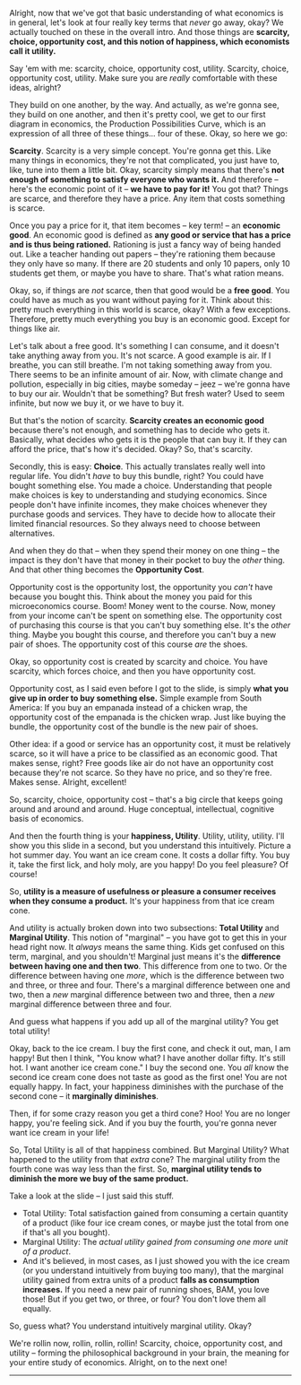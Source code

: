Alright, now that we've got that basic understanding of what economics is in general, let's look at four really key terms that _never_ go away, okay? We actually touched on these in the overall intro. And those things are **scarcity, choice, opportunity cost, and this notion of happiness, which economists call it utility.**

Say 'em with me: scarcity, choice, opportunity cost, utility. Scarcity, choice, opportunity cost, utility. Make sure you are _really_ comfortable with these ideas, alright?

They build on one another, by the way. And actually, as we're gonna see, they build on one another, and then it's pretty cool, we get to our first diagram in economics, the Production Possibilities Curve, which is an expression of all three of these things... four of these. Okay, so here we go:

**Scarcity**. Scarcity is a very simple concept. You're gonna get this. Like many things in economics, they're not that complicated, you just have to, like, tune into them a little bit. Okay, scarcity simply means that there's **not enough of something to satisfy everyone who wants it.** And therefore – here's the economic point of it – **we have to pay for it!** You got that? Things are scarce, and therefore they have a price. Any item that costs something is scarce.

Once you pay a price for it, that item becomes – key term! – an **economic good**. An economic good is defined as **any good or service that has a price and is thus being rationed.** Rationing is just a fancy way of being handed out. Like a teacher handing out papers – they're rationing them because they only have so many. If there are 20 students and only 10 papers, only 10 students get them, or maybe you have to share. That's what ration means.

Okay, so, if things are _not_ scarce, then that good would be a **free good**. You could have as much as you want without paying for it. Think about this: pretty much everything in this world is scarce, okay? With a few exceptions. Therefore, pretty much everything you buy is an economic good. Except for things like air.

Let's talk about a free good. It's something I can consume, and it doesn't take anything away from you. It's not scarce. A good example is air. If I breathe, you can still breathe. I'm not taking something away from you. There seems to be an infinite amount of air. Now, with climate change and pollution, especially in big cities, maybe someday – jeez – we're gonna have to buy our air. Wouldn't that be something? But fresh water? Used to seem infinite, but now we buy it, or we have to buy it.

But that's the notion of scarcity. **Scarcity creates an economic good** because there's not enough, and something has to decide who gets it. Basically, what decides who gets it is the people that can buy it. If they can afford the price, that's how it's decided. Okay? So, that's scarcity.

Secondly, this is easy: **Choice**. This actually translates really well into regular life. You didn't _have_ to buy this bundle, right? You could have bought something else. You made a choice. Understanding that people make choices is key to understanding and studying economics. Since people don't have infinite incomes, they make choices whenever they purchase goods and services. They have to decide how to allocate their limited financial resources. So they always need to choose between alternatives.

And when they do that – when they spend their money on one thing – the impact is they don't have that money in their pocket to buy the _other_ thing. And that other thing becomes the **Opportunity Cost**.

Opportunity cost is the opportunity lost, the opportunity you _can't_ have because you bought this. Think about the money you paid for this microeconomics course. Boom! Money went to the course. Now, money from your income can't be spent on something else. The opportunity cost of purchasing this course is that you can't buy something else. It's the _other_ thing. Maybe you bought this course, and therefore you can't buy a new pair of shoes. The opportunity cost of this course _are_ the shoes.

Okay, so opportunity cost is created by scarcity and choice. You have scarcity, which forces choice, and then you have opportunity cost.

Opportunity cost, as I said even before I got to the slide, is simply **what you give up in order to buy something else.** Simple example from South America: If you buy an empanada instead of a chicken wrap, the opportunity cost of the empanada is the chicken wrap. Just like buying the bundle, the opportunity cost of the bundle is the new pair of shoes.

Other idea: if a good or service has an opportunity cost, it must be relatively scarce, so it will have a price to be classified as an economic good. That makes sense, right? Free goods like air do not have an opportunity cost because they're not scarce. So they have no price, and so they're free. Makes sense. Alright, excellent!

So, scarcity, choice, opportunity cost – that's a big circle that keeps going around and around and around. Huge conceptual, intellectual, cognitive basis of economics.

And then the fourth thing is your **happiness, Utility**. Utility, utility, utility. I'll show you this slide in a second, but you understand this intuitively. Picture a hot summer day. You want an ice cream cone. It costs a dollar fifty. You buy it, take the first lick, and holy moly, are you happy! Do you feel pleasure? Of course!

So, **utility is a measure of usefulness or pleasure a consumer receives when they consume a product.** It's your happiness from that ice cream cone.

And utility is actually broken down into two subsections: **Total Utility** and **Marginal Utility**. This notion of "marginal" – you have got to get this in your head right now. It _always_ means the same thing. Kids get confused on this term, marginal, and you shouldn't! Marginal just means it's the **difference between having one and then two**. This difference from one to two. Or the difference between having one _more_, which is the difference between two and three, or three and four. There's a marginal difference between one and two, then a _new_ marginal difference between two and three, then a _new_ marginal difference between three and four.

And guess what happens if you add up all of the marginal utility? You get total utility!

Okay, back to the ice cream. I buy the first cone, and check it out, man, I am happy! But then I think, "You know what? I have another dollar fifty. It's still hot. I want another ice cream cone." I buy the second one. You _all_ know the second ice cream cone does not taste as good as the first one! You are not equally happy. In fact, your happiness diminishes with the purchase of the second cone – it **marginally diminishes**.

Then, if for some crazy reason you get a third cone? Hoo! You are no longer happy, you're feeling sick. And if you buy the fourth, you're gonna never want ice cream in your life!

So, Total Utility is all of that happiness combined. But Marginal Utility? What happened to the utility from that _extra_ cone? The marginal utility from the fourth cone was way less than the first. So, **marginal utility tends to diminish the more we buy of the same product.**

Take a look at the slide – I just said this stuff.

- Total Utility: Total satisfaction gained from consuming a certain quantity of a product (like four ice cream cones, or maybe just the total from one if that's all you bought).
- Marginal Utility: The _actual utility gained from consuming one more unit of a product_.
- And it's believed, in most cases, as I just showed you with the ice cream (or you understand intuitively from buying too many), that the marginal utility gained from extra units of a product **falls as consumption increases.** If you need a new pair of running shoes, BAM, you love those! But if you get two, or three, or four? You don't love them all equally.

So, guess what? You understand intuitively marginal utility. Okay?

We're rollin now, rollin, rollin, rollin! Scarcity, choice, opportunity cost, and utility – forming the philosophical background in your brain, the meaning for your entire study of economics. Alright, on to the next one!


---
